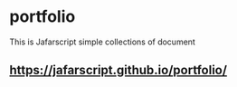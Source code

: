 # portfolio
This is Jafarscript simple collections of document 
## https://jafarscript.github.io/portfolio/
